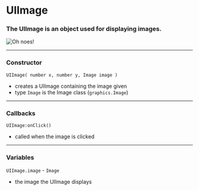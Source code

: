 
# UIImage

### The UIImage is an object used for displaying images.

![Oh noes!](http://puu.sh/jGSiZ/7c2ea9c3a2.png)

---

### Constructor

`UIImage( number x, number y, Image image )`

* creates a UIImage containing the image given
* type `Image` is the Image class (`graphics.Image`)

---

### Callbacks

`UIImage:onClick()`

* called when the image is clicked

---

### Variables

`UIImage.image` - `Image`

* the image the UIImage displays

